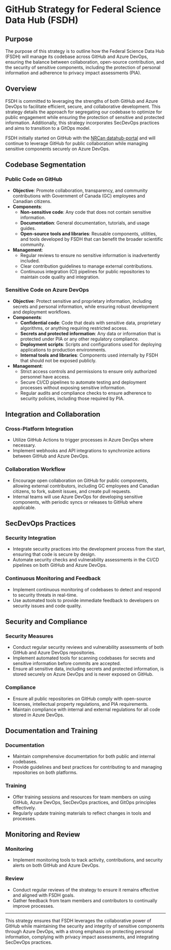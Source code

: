 # GitHub Strategy for Federal Science Data Hub (FSDH)

## Purpose

The purpose of this strategy is to outline how the Federal Science Data Hub (FSDH) will manage its codebase across GitHub and Azure DevOps, ensuring the balance between collaboration, open-source contribution, and the security of sensitive components, including the protection of personal information and adherence to privacy impact assessments (PIA).

## Overview

FSDH is committed to leveraging the strengths of both GitHub and Azure DevOps to facilitate efficient, secure, and collaborative development. This strategy details the approach for segregating our codebase to optimize for public engagement while ensuring the protection of sensitive and protected information. Additionally, this strategy incorporates SecDevOps practices and aims to transition to a GitOps model.

FSDH initially started on GitHub with the [NRCan datahub-portal](https://github.com/NRCan/datahub-portal) and will continue to leverage GitHub for public collaboration while managing sensitive components securely on Azure DevOps.

## Codebase Segmentation

### Public Code on GitHub
- **Objective**: Promote collaboration, transparency, and community contributions with Government of Canada (GC) employees and Canadian citizens.
- **Components**:
  - **Non-sensitive code**: Any code that does not contain sensitive information.
  - **Documentation**: General documentation, tutorials, and usage guides.
  - **Open-source tools and libraries**: Reusable components, utilities, and tools developed by FSDH that can benefit the broader scientific community.
- **Management**:
  - Regular reviews to ensure no sensitive information is inadvertently included.
  - Clear contribution guidelines to manage external contributions.
  - Continuous integration (CI) pipelines for public repositories to maintain code quality and integration.

### Sensitive Code on Azure DevOps
- **Objective**: Protect sensitive and proprietary information, including secrets and personal information, while ensuring robust development and deployment workflows.
- **Components**:
  - **Confidential code**: Code that deals with sensitive data, proprietary algorithms, or anything requiring restricted access.
  - **Secrets and protected information**: Any data or information that is protected under PIA or any other regulatory compliance.
  - **Deployment scripts**: Scripts and configurations used for deploying applications to production environments.
  - **Internal tools and libraries**: Components used internally by FSDH that should not be exposed publicly.
- **Management**:
  - Strict access controls and permissions to ensure only authorized personnel have access.
  - Secure CI/CD pipelines to automate testing and deployment processes without exposing sensitive information.
  - Regular audits and compliance checks to ensure adherence to security policies, including those required by PIA.

## Integration and Collaboration

### Cross-Platform Integration
- Utilize GitHub Actions to trigger processes in Azure DevOps where necessary.
- Implement webhooks and API integrations to synchronize actions between GitHub and Azure DevOps.

### Collaboration Workflow
- Encourage open collaboration on GitHub for public components, allowing external contributors, including GC employees and Canadian citizens, to fork, submit issues, and create pull requests.
- Internal teams will use Azure DevOps for developing sensitive components, with periodic syncs or releases to GitHub where applicable.

## SecDevOps Practices

### Security Integration
- Integrate security practices into the development process from the start, ensuring that code is secure by design.
- Automate security checks and vulnerability assessments in the CI/CD pipelines on both GitHub and Azure DevOps.

### Continuous Monitoring and Feedback
- Implement continuous monitoring of codebases to detect and respond to security threats in real-time.
- Use automated tools to provide immediate feedback to developers on security issues and code quality.

## Security and Compliance

### Security Measures
- Conduct regular security reviews and vulnerability assessments of both GitHub and Azure DevOps repositories.
- Implement automated tools for scanning codebases for secrets and sensitive information before commits are accepted.
- Ensure all sensitive data, including secrets and protected information, is stored securely on Azure DevOps and is never exposed on GitHub.

### Compliance
- Ensure all public repositories on GitHub comply with open-source licenses, intellectual property regulations, and PIA requirements.
- Maintain compliance with internal and external regulations for all code stored in Azure DevOps.

## Documentation and Training

### Documentation
- Maintain comprehensive documentation for both public and internal codebases.
- Provide guidelines and best practices for contributing to and managing repositories on both platforms.

### Training
- Offer training sessions and resources for team members on using GitHub, Azure DevOps, SecDevOps practices, and GitOps principles effectively.
- Regularly update training materials to reflect changes in tools and processes.

## Monitoring and Review

### Monitoring
- Implement monitoring tools to track activity, contributions, and security alerts on both GitHub and Azure DevOps.

### Review
- Conduct regular reviews of the strategy to ensure it remains effective and aligned with FSDH goals.
- Gather feedback from team members and contributors to continually improve processes.

---

This strategy ensures that FSDH leverages the collaborative power of GitHub while maintaining the security and integrity of sensitive components through Azure DevOps, with a strong emphasis on protecting personal information, complying with privacy impact assessments, and integrating SecDevOps practices. 
